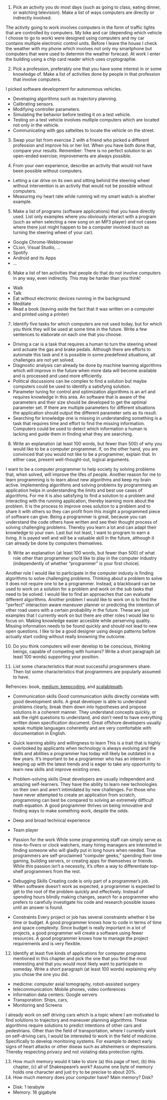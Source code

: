 1. Pick an activity you do most days (such as going to class, eating dinner, or watching television). Make a list of ways computers are directly or indirectly involved.

The activity going to work involves computers in the form of traffic lights that are controlled by computers. My bike and car (depending which vehicle I choose to go to work) were designed using computers and my car contains multiple electronic control units. Before I leave the house I check the weather with my phone which involves not only my smartphone but computers that were used to determin the weather forecast. At work I enter the building using a chip card reader which uses cryptographie.   

2. Pick a profession, preferably one that you have some interest in or some knowledge of. Make a list of activities done by people in that profession that involve computers.

I picked software development for autonomous vehicles. 
- Developing algorithms such as trajectory planning. 
- Calibrating sensors.
- Modifying controller parameters.
- Simulating the behavior before testing it on a test vehicle.
- Testing on a test vehicle involves mutliple computers which are located not only in the vehicle.
- Communicating with gps sattelites to locate the vehicle on the street. 

3. Swap your list from exercise 2 with a friend who picked a different profession and improve his or her list. When you have both done that, compare your results. Remember: There is no perfect solution to an open-ended exercise; improvements are always possible.

4. From your own experience, describe an activity that would not have been possible without computers.

- Letting a car drive on its own and sitting behind the steering wheel without intervention is an activity that would not be possible without computers. 
- Measuring my heart rate while running wit my smart watch is another example.

5. Make a list of programs (software applications) that you have directly used. List only examples where you obviously interact with a program (such as when selecting a new song on an MP3 player) and not cases where there just might happen to be a computer involved (such as turning
the steering wheel of your car).

- Google Chrome-Webbrowser
- CLion, Visual Studio, ...
- Spotify
- Android and its Apps
- ...

6. Make a list of ten activities that people do that do not involve computers
in any way, even indirectly. This may be harder than you think!

- Walk
- Talk
- Eat without electronic devices running in the background
- Meditate
- Read a book (leaving aside the fact that it was written on a computer and printed using a printer)

7. Identify five tasks for which computers are not used today, but for which you think they will be used at some time in the future. Write a few sentences to elaborate on each one that you choose.

- Driving a car is a task that requires a human to turn the steering wheel and actuate the gas and brake pedals. Although there are efforts to automate this task and it is possible in some predefined situations, all challenges are not yet solved. 
- Diagnostic analysis can already be done by machine learning algorithms which will improve in the future when more data will become available and is processed and used more efficiently.
- Political discussions can be complex to find a solution but maybe computers could be used to identify a satisfying solution. 
- Parameter tuning for control and optimization algorithms is an art and requires knowledge in this area. An software that is aware of the parameters and their size should be developed to get the optimal parameter set. If there are multiple parameters for different situations the application should output the different parameter sets as its result. 
- Searching for knowledge one is missing in understanding something is a task that requires time and effort to find the missing information. Computers could be used to detect which information a human is lacking and guide them in finding what they are searching.

8. Write an explanation (at least 100 words, but fewer than 500) of why you
would like to be a computer programmer. If, on the other hand, you are convinced that you would not like to be a programmer, explain that. In either case, present well-thought-out, logical arguments.

I want to be a computer programmer to help society by solving problems that, when solved, will improve the lifes of people. Another reason for me to learn programming is to learn about new algorithms and keep my brain active. Implementing algorithms and solving problems by programming an application helps in understanding the limits and best use cases of algorithms. For me it is also satisfying to find a solution to a problem and interacting with the running application, thereby learning more about the problem. It is the process to improve ones solution to a problem and to share it with others so they can profit from this insight a programmed piece of software can give. Being a programmer is great, because you can understand the code others have written and see their thought process of solving challenging problems. Thereby you learn a lot and can adapt their knowledge to your own. Last but not least, I want to program to earn a living. It is payed well and will be a valuable skill in the future, although it can already be done by computers themselves. 

9. Write an explanation (at least 100 words, but fewer than 500) of what role other than programmer you’d like to play in the computer industry (independently of whether “programmer” is your first choice).

Another role I would like to participate in the computer industy is finding algorithms to solve challenging problems. Thinking about a problem to solve it does not require one to be a programmer. Instead, a blackboard can be used to work on a solution for a problem and work on the sub tasks that need to be solved. I would like to find an approaches that can evaluate different algorithms. Another problem I would like to work on is to find the "perfect" interaction aware maneuver planner or predicting the intention of other road users with a certain probability in the future. These are just examples that I currently work on but there are other roles I would like to focus on. Making knowledge easier accesible while perserving quality. Missing information needs to be found quickly and should not lead to new open questions. I like to be a good designer using design patterns before actually start coding without really knowning the outcome. 

10. Do you think computers will ever develop to be conscious, thinking beings, capable of competing with humans? Write a short paragraph (at least 100 words) supporting your position.

11. List some characteristics that most successful programmers share. Then list some characteristics that programmers are popularly assumed to have.

Refrences: book, [medium: keepcoding](https://medium.com/@KeepCoding_/characteristics-of-good-programmers-466b7d466f68), and [scalablepath](https://www.scalablepath.com/blog/7-qualities-that-differentiate-a-good-programmer-from-a-great-programmer/).

- Communication skills
Good communication skills directly correlate with good development skills. A great developer is able to understand problems clearly, break them down into hypotheses and propose solutions in a coherent manner. They understand concepts quickly, or ask the right questions to understand, and don’t need to have everything written down specification document. Great offshore developers usually speak multiple languages coherently and are very comfortable with documentation in English.

- Quick learning ability and willingness to learn
This is a trait that is highly overlooked by applicants when technology is always evolving and the skills and abilities a programmer has today will likely be outdated in a few years. It’s important to be a programmer who has an interest in keeping up with the latest trends and is eager to take any opportunity to learn new skills and improve existing ones.

- Problem-solving skills
Great developers are usually independent and amazing self-learners. They have the ability to learn new technologies on their own and aren’t intimidated by new challenges. For those who have never attempted to create an application from scratch, programming can best be compared to solving an extremely difficult math equation. A good programmer thrives on being innovative and finding ways to make something work, despite the odds.

- Deep and broad technical experience
- Team player

- Passion for the work
While some programming staff can simply serve as nine-to-fivers or clock watchers, many hiring managers are interested in finding someone who will gladly put in long hours when needed. True programmers are self-proclaimed “computer geeks,” spending their time gaming, building servers, or creating apps for themselves or friends. While this passion isn’t a necessity, it’s often a way to differentiate top-shelf programmers from the rest.

- Debugging Skills
Creating code is only part of a programmer’s job. When software doesn’t work as expected, a programmer is expected to get to the root of the problem quickly and effectively. Instead of spending hours blindly making changes, search for a programmer who prefers to carefully investigate his code and research possible issues until an answer is found.

- Constraints
Every project or job has several constraints whether it be time or budget. A good programmer knows how to code in terms of time and space complexity. Since budget is really important in a lot of projects, a good programmer will create a software using fewer resources. A good programmer knows how to manage the project requirements and is very flexible.

12. Identify at least five kinds of applications for computer programs mentioned in this chapter and pick the one that you find the most interesting and that you would most likely want to participate in someday. Write a short paragraph (at least 100 words) explaining why you chose the one
you did.

- medicine: computer axial tomography, robot-assisted surgery
- telecommunication: Mobile phones, video conferences
- Information data centers: Google servers
- Transporation: Ships, cars, 
- Monitoring and Screens

I already work on self driving cars which is a topic where I am motivated to find solutions to trajectory and maneuver planning algorithms. These algorithms require solutions to predict intentions of other cars and pedestrians. Other than the field of transportation, where I currently work on self-driving cars, I would be interested to work in the field of medicine. Specifically to develop monitoring systems. For example to detect early signs of heart attacks or other diseas such as altsheimers or depressions. Thereby respecting privacy and not violating data protection rights. 

13. How much memory would it take to store (a) this page of text, (b) this
chapter, (c) all of Shakespeare’s work? Assume one byte of memory holds one character and just try to be precise to about 20%.
14. How much memory does your computer have? Main memory? Disk?

- Disk: 1 terabyte
- Memory: 16 gigabyte 
